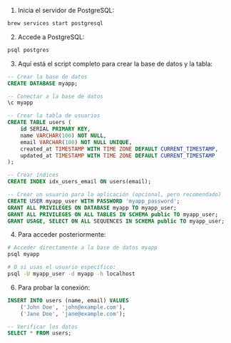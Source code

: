 1. Inicia el servidor de PostgreSQL:

```bash
brew services start postgresql
```


2. Accede a PostgreSQL:
```bash
psql postgres
```


3. Aquí está el script completo para crear la base de datos y la tabla:

```sql
-- Crear la base de datos
CREATE DATABASE myapp;

-- Conectar a la base de datos
\c myapp

-- Crear la tabla de usuarios
CREATE TABLE users (
    id SERIAL PRIMARY KEY,
    name VARCHAR(100) NOT NULL,
    email VARCHAR(100) NOT NULL UNIQUE,
    created_at TIMESTAMP WITH TIME ZONE DEFAULT CURRENT_TIMESTAMP,
    updated_at TIMESTAMP WITH TIME ZONE DEFAULT CURRENT_TIMESTAMP
);

-- Crear índices
CREATE INDEX idx_users_email ON users(email);

-- Crear un usuario para la aplicación (opcional, pero recomendado)
CREATE USER myapp_user WITH PASSWORD 'myapp_password';
GRANT ALL PRIVILEGES ON DATABASE myapp TO myapp_user;
GRANT ALL PRIVILEGES ON ALL TABLES IN SCHEMA public TO myapp_user;
GRANT USAGE, SELECT ON ALL SEQUENCES IN SCHEMA public TO myapp_user;
```


4. Para acceder posteriormente:
```bash
# Acceder directamente a la base de datos myapp
psql myapp

# O si usas el usuario específico:
psql -U myapp_user -d myapp -h localhost
```


6. Para probar la conexión:
```sql
INSERT INTO users (name, email) VALUES 
    ('John Doe', 'john@example.com'),
    ('Jane Doe', 'jane@example.com');

-- Verificar los datos
SELECT * FROM users;
```